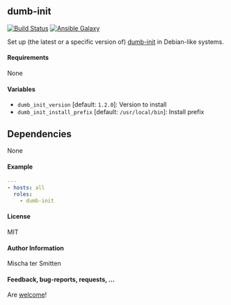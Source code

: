 ## dumb-init

[![Build Status](https://travis-ci.org/Oefenweb/ansible-dumb-init.svg?branch=master)](https://travis-ci.org/Oefenweb/ansible-dumb-init) [![Ansible Galaxy](http://img.shields.io/badge/ansible--galaxy-dumb--init-blue.svg)](https://galaxy.ansible.com/Oefenweb/dumb-init/)

Set up (the latest or a specific version of) [dumb-init](https://github.com/Yelp/dumb-init) in Debian-like systems.

#### Requirements

None

#### Variables

* `dumb_init_version` [default: `1.2.0`]: Version to install
* `dumb_init_install_prefix` [default: `/usr/local/bin`]: Install prefix

## Dependencies

None

#### Example

```yaml
---
- hosts: all
  roles:
    - dumb-init
```

#### License

MIT

#### Author Information

Mischa ter Smitten

#### Feedback, bug-reports, requests, ...

Are [welcome](https://github.com/Oefenweb/ansible-dumb-init/issues)!

